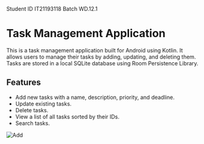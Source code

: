 Student ID	IT21193118
Batch	WD.12.1

# Task Management Application

This is a task management application built for Android using Kotlin. It allows users to manage their tasks by adding, updating, and deleting them. Tasks are stored in a local SQLite database using Room Persistence Library.

## Features

- Add new tasks with a name, description, priority, and deadline.
- Update existing tasks.
- Delete tasks.
- View a list of all tasks sorted by their IDs.
- Search tasks.


![Add](https://github.com/anuk549/Task-Management-Application/assets/130187871/5151481b-c309-4892-8af9-a529d4da3f60)
